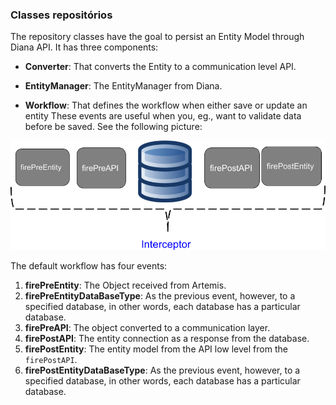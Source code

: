 ### Classes repositórios

The repository classes have the goal to persist an Entity Model through Diana API. It has three components:

* **Converter**: That converts the Entity to a communication level API.

* **EntityManager**: The EntityManager from Diana.

* **Workflow**: That defines the workflow when either save or update an entity  These events are useful when you, eg., want to validate data before be saved. See the following picture:

![](../../images/integration-artemis.png)

The default workflow has four events:

1. **firePreEntity**: The Object received from Artemis.
2. **firePreEntityDataBaseType**: As the previous event, however, to a specified database, in other words, each database has a particular database.
3. **firePreAPI**: The object converted to a communication layer.
4. **firePostAPI**: The entity connection as a response from the database.
5. **firePostEntity**: The entity model from the API low level from the `firePostAPI`.
6. **firePostEntityDataBaseType**: As the previous event, however, to a specified database, in other words, each database has a particular database.




